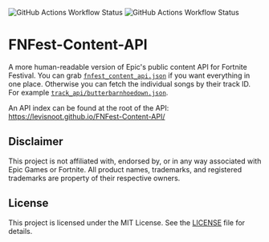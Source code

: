![GitHub Actions Workflow Status](https://img.shields.io/github/actions/workflow/status/LeviSnoot/FNFest-Content-API/main.yml?branch=main&style=for-the-badge&logo=githubactions&logoColor=fff&label=Update%20API)
![GitHub Actions Workflow Status](https://img.shields.io/github/actions/workflow/status/LeviSnoot/FNFest-Content-API/index_and_deploy.yml?branch=main&style=for-the-badge&logo=github&logoColor=fff&label=Publish%20API)

# FNFest-Content-API

A more human-readable version of Epic's public content API for Fortnite Festival.
You can grab [`fnfest_content_api.json`](https://levisnoot.github.io/FNFest-Content-API/api/fnfest_content_api.json) if you want everything in one place. Otherwise you can fetch the individual songs by their track ID. For example [`track_api/butterbarnhoedown.json`](https://levisnoot.github.io/FNFest-Content-API/api/track_api/butterbarnhoedown.json).

An API index can be found at the root of the API: https://levisnoot.github.io/FNFest-Content-API/

## Disclaimer

This project is not affiliated with, endorsed by, or in any way associated with Epic Games or Fortnite. All product names, trademarks, and registered trademarks are property of their respective owners.

## License

This project is licensed under the MIT License. See the [LICENSE](LICENSE) file for details.